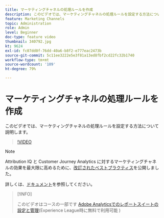 ```yaml
---
title: マーケティングチャネルの処理ルールを作成
description: このビデオでは、マーケティングチャネルの処理ルールを設定する方法について説明します。
feature: Marketing Channels
topic: Administration
role: Admin
level: Beginner
doc-type: feature video
thumbnail: 340792.jpg
kt: 9624
exl-id: fc07dd0f-76dd-40a6-b8f2-e777eac2473b
source-git-commit: 5c11ee3222e5e3f81a13ed8fbf2cd22fc32b1740
workflow-type: tm+mt
source-wordcount: '109'
ht-degree: 79%

---
```


# マーケティングチャネルの処理ルールを作成

このビデオでは、マーケティングチャネルの処理ルールを設定する方法について説明します。

>[!VIDEO](https://video.tv.adobe.com/v/340792/?quality=12&learn=on)

>[!NOTE]
>
>Attribution IQ と Customer Journey Analytics に対するマーケティングチャネルの効果を最大限に高めるために、[改訂されたベストプラクティス](https://experienceleague.adobe.com/docs/analytics/components/marketing-channels/mchannel-best-practices.html?lang=ja)を公開しました。

詳しくは、[ドキュメント](https://experienceleague.adobe.com/docs/analytics/components/marketing-channels/c-rules.html?lang=ja)を参照してください。

>[!INFO]
>
> このビデオはコースの一部です [Adobe Analyticsでのレポートスイートの設定と管理](https://experienceleague.adobe.com/?recommended=Analytics-A-1-2021.1.administration&amp;lang=ja)(Experience League時に無料で利用可能 )